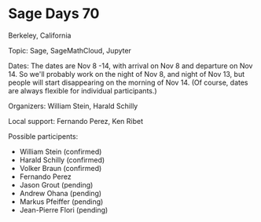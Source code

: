 # Sage Days 70 

Berkeley, California

Topic: Sage, SageMathCloud, Jupyter

Dates: The dates are Nov 8 -14, with arrival on Nov 8 and departure on Nov 14.  So we'll probably work on the night of Nov 8, and night of Nov 13, but people will start disappearing on the morning of Nov 14.  (Of course, dates are always flexible for individual participants.)

Organizers: William Stein, Harald Schilly

Local support: Fernando Perez, Ken Ribet

Possible participents:

 - William Stein (confirmed)
 - Harald Schilly (confirmed)
 - Volker Braun (confirmed)
 - Fernando Perez
 - Jason Grout (pending)
 - Andrew Ohana (pending)
 - Markus Pfeiffer (pending)
 - Jean-Pierre Flori (pending)
